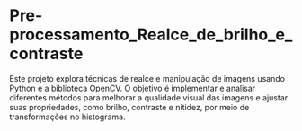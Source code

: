 # Pre-processamento_Realce_de_brilho_e_contraste
Este projeto explora técnicas de realce e manipulação de imagens usando Python e a biblioteca OpenCV. O objetivo é implementar e analisar diferentes métodos para melhorar a qualidade visual das imagens e ajustar suas propriedades, como brilho, contraste e nitidez, por meio de transformações no histograma.
